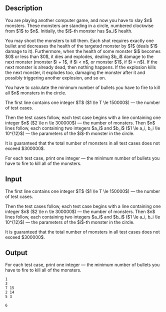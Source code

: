 ## Description

<div><p>You are playing another computer game, and now you have to slay $n$ monsters. These monsters are standing in a circle, numbered clockwise from $1$ to $n$. Initially, the $i$-th monster has $a_i$ health.</p><p>You may shoot the monsters to kill them. Each shot requires exactly one bullet and decreases the health of the targeted monster by $1$ (deals $1$ damage to it). Furthermore, when the health of some monster $i$ becomes $0$ or less than $0$, it dies and explodes, dealing $b_i$ damage to the next monster (monster $i + 1$, if $i &lt; n$, or monster $1$, if $i = n$). If the next monster is already dead, then nothing happens. If the explosion kills the next monster, it explodes too, damaging the monster after it and possibly triggering another explosion, and so on.</p><p>You have to calculate the minimum number of bullets you have to fire to kill all $n$ monsters in the circle.</p></div><div class="input-specification"><p>The first line contains one integer $T$ ($1 \le T \le 150000$) — the number of test cases.</p><p>Then the test cases follow, each test case begins with a line containing one integer $n$ ($2 \le n \le 300000$) — the number of monsters. Then $n$ lines follow, each containing two integers $a_i$ and $b_i$ ($1 \le a_i, b_i \le 10^{12}$) — the parameters of the $i$-th monster in the circle.</p><p>It is guaranteed that the total number of monsters in all test cases does not exceed $300000$.</p></div><div class="output-specification"><p>For each test case, print one integer — the minimum number of bullets you have to fire to kill all of the monsters.</p></div>

## Input

<p>The first line contains one integer $T$ ($1 \le T \le 150000$) — the number of test cases.</p><p>Then the test cases follow, each test case begins with a line containing one integer $n$ ($2 \le n \le 300000$) — the number of monsters. Then $n$ lines follow, each containing two integers $a_i$ and $b_i$ ($1 \le a_i, b_i \le 10^{12}$) — the parameters of the $i$-th monster in the circle.</p><p>It is guaranteed that the total number of monsters in all test cases does not exceed $300000$.</p>

## Output

<p>For each test case, print one integer — the minimum number of bullets you have to fire to kill all of the monsters.</p>





```input1
1
3
7 15
2 14
5 3
```




```output1
6
```



